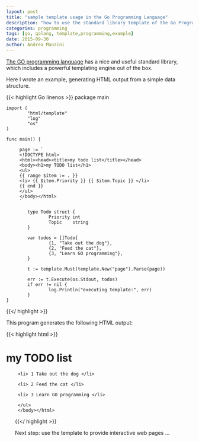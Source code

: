 ```yaml
---
layout: post
title: "sample template usage in the Go Programming Language"
description: "how to use the standard library template of the Go Programming Language"
categories: programming
tags: [go, golang, template,programming,example]
date: 2015-09-30
author: Andrea Manzini
---
```




[The GO programming language](https://golang.org/) has a nice and useful standard library, which includes a powerful templating engine out of the box.

Here I wrote an example, generating HTML output from a simple data structure.

{{< highlight Go linenos >}}
    package main

    import (
            "html/template"
            "log"
            "os"
    )

    func main() {
    
         page := `
         <!DOCTYPE html>
         <html><head><title>my todo list</title></head>
         <body><h1>my TODO list</h1>
         <ul>
         {{ range $item := . }}
         <li> {{ $item.Priority }} {{ $item.Topic }} </li>
         {{ end }}
         </ul>
         </body></html>
         `

            type Todo struct {
                    Priority int
                    Topic    string
            }

            var todos = []Todo{
                    {1, "Take out the dog"},
                    {2, "Feed the cat"},
                    {3, "Learn GO programming"},
            }

            t := template.Must(template.New("page").Parse(page))
    
            err := t.Execute(os.Stdout, todos)
            if err != nil {
                    log.Println("executing template:", err)
            }
    }
{{</ highlight >}}


This program generates the following HTML output:

{{< highlight html >}}
     <!DOCTYPE html>
     <html><head><title>my todo list</title></head>
     <body><h1>my TODO list</h1>
     <ul>

     <li> 1 Take out the dog </li>

     <li> 2 Feed the cat </li>

     <li> 3 Learn GO programming </li>

     </ul>
     </body></html>
{{</ highlight >}}

Next step: use the template to provide interactive web pages ...



